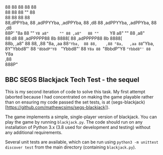                                                                                    
88          88                       88        88                       88         
88          88                       88        ""                       88         
88          88                       88                                 88         
88,dPPYba,  88 ,adPPYYba,  ,adPPYba, 88   ,d8  88 ,adPPYYba,  ,adPPYba, 88   ,d8   
88P'    "8a 88 ""     `Y8 a8"     "" 88 ,a8"   88 ""     `Y8 a8"     "" 88 ,a8"    
88       d8 88 ,adPPPPP88 8b         8888[     88 ,adPPPPP88 8b         8888[      
88b,   ,a8" 88 88,    ,88 "8a,   ,aa 88`"Yba,  88 88,    ,88 "8a,   ,aa 88`"Yba,   
8Y"Ybbd8"'  88 `"8bbdP"Y8  `"Ybbd8"' 88   `Y8a 88 `"8bbdP"Y8  `"Ybbd8"' 88   `Y8a  
                                              ,88                                  
                                            888P"

## BBC SEGS Blackjack Tech Test - the sequel

This is my second iteration of code to solve this task. My first attempt (aborted because I had concentrated on making the game playable rather than on ensuring my code passed the set tests, is at (segs-blackjack)[https://github.com/mathewcsims/segs-blackjack]).

The game implements a simple, single-player version of blackjack. You can play the game by running `blackjack.py`. The code should run on any installation of Python 3.x (3.8 used for development and testing) without any additional requirements.

Several unit tests are available, which can be run using `python3 -m unittest discover test` from the main directory (containing `blackjack.py`).

